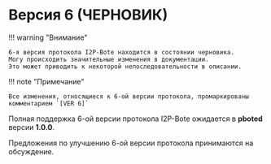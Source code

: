 # Версия 6 (ЧЕРНОВИК)

!!! warning "Внимание"

    6-я версия протокола I2P-Bote находится в состоянии черновика.
    Могу происходить значительные изменения в документации.
    Это может приводить к некоторой непоследовательности в описании.

!!! note "Примечание"

    Все изменения, относящиеся к 6-ой версии протокола, промаркированы комментарием `[VER 6]`

Полная поддержка 6-ой версии протокола I2P-Bote ожидается в **pboted** версии **1.0.0**.

Предложения по улучшению 6-ой версии протокола принимаются на обсуждение.

